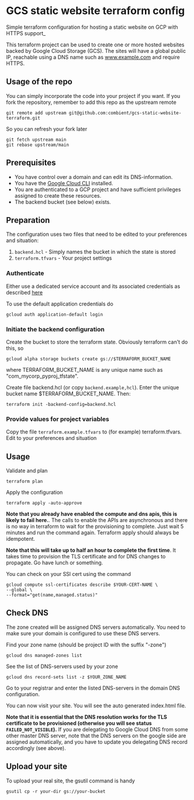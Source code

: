 # GCS static website terraform config

Simple terraform configuration for hosting a static website on GCP with HTTPS support_

This terraform project can be used to create one or more hosted websites backed by 
Google Cloud Storage (GCS). The sites will have a global public IP, reachable using
a DNS name such as www.example.com and require HTTPS. 

## Usage of the repo

You can simply incorporate the code into your project if you want.
If you fork the repository, remember to add this repo as the upstream remote

    git remote add upstream git@github.com:combient/gcs-static-website-terraform.git

So you can refresh your fork later

    git fetch upstream main
    git rebase upstream/main 

## Prerequisites

- You have control over a domain and can edit its DNS-information. 
- You have the [Google Cloud CLI](https://cloud.google.com/sdk/docs/install-sdk) installed. 
- You are authenticated to a GCP project and have sufficient privileges assigned to create 
these resources.
- The backend bucket (see below) exists.

## Preparation

The configuration uses two files that need to be edited to your preferences and situation:
1. `backend.hcl` - Simply names the bucket in which the state is stored
2. `terraform.tfvars` - Your project settings

### Authenticate

Either use a dedicated service account and its associated credentials as described [here](https://cloud.google.com/sdk/gcloud/reference/auth/activate-service-account)

To use the default application credentials do

    gcloud auth application-default login

### Initiate the backend configuration

Create the bucket to store the terraform state. Obviously terraform can't do this, so

    gcloud alpha storage buckets create gs://$TERRAFORM_BUCKET_NAME

where TERRAFORM_BUCKET_NAME is any unique name such as "com_mycorp_pyproj_tfstate".

Create file backend.hcl (or copy `backend.example,hcl`). Enter the unique bucket name $TERRAFORM_BUCKET_NAME. Then:

    terraform init -backend-config=backend.hcl   

### Provide values for project variables

Copy the file `terraform.example.tfvars` to (for example) terraform.tfvars. Edit to your preferences and situation

## Usage

Validate and plan

    terraform plan

Apply the configuration

    terraform apply -auto-approve

**Note that you already have enabled the compute and dns apis, this is likely to fail here.**. The calls to enable
the APIs are asynchronous and there is no way in terraform to wait for the provisioning to complete. Just wait 5 minutes
and run the command again. Terraform apply should always be idempotent.

**Note that this will take up to half an hour to complete the first time**. It takes time to provision 
the TLS certificate and for DNS changes to propagate. Go have lunch or something. 

You can check on your SSl cert using the command

    gcloud compute ssl-certificates describe $YOUR-CERT-NAME \
    --global \
    --format="get(name,managed.status)"

## Check DNS

The zone created will be assigned DNS servers automatically. You need to make sure your domain is configured to use these
DNS servers. 

Find your zone name (should be project ID with the suffix "-zone")

    gcloud dns managed-zones list

See the list of DNS-servers used by your zone

    gcloud dns record-sets list -z $YOUR_ZONE_NAME

Go to your registrar and enter the listed DNS-servers in the domain DNS configuration. 

You can now visit your site. You will see the auto generated index.html file. 

**Note that it is essential that the DNS resolution works for the TLS certificate to be provisioned 
(otherwise you will see status `FAILED_NOT_VISIBLE`).** If you are delegating to Google Cloud DNS from
some other master DNS server, note that the DNS servers on the google side are assigned automatically,
and you have to update you delegating DNS record accordingly (see above).

## Upload your site

To upload your real site, the gsutil command is handy

    gsutil cp -r your-dir gs://your-bucket